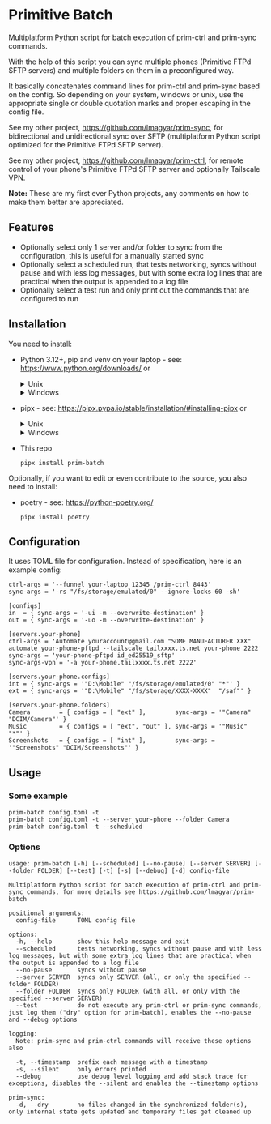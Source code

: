 
# Primitive Batch

Multiplatform Python script for batch execution of prim-ctrl and prim-sync commands.

With the help of this script you can sync multiple phones (Primitive FTPd SFTP servers) and multiple folders on them in a preconfigured way.

It basically concatenates command lines for prim-ctrl and prim-sync based on the config. So depending on your system, windows or unix, use the appropriate single or double quotation marks and proper escaping in the config file.

See my other project, https://github.com/lmagyar/prim-sync, for bidirectional and unidirectional sync over SFTP (multiplatform Python script optimized for the Primitive FTPd SFTP server).

See my other project, https://github.com/lmagyar/prim-ctrl, for remote control of your phone's Primitive FTPd SFTP server and optionally Tailscale VPN.

**Note:** These are my first ever Python projects, any comments on how to make them better are appreciated.

## Features

- Optionally select only 1 server and/or folder to sync from the configuration, this is useful for a manually started sync
- Optionally select a scheduled run, that tests networking, syncs without pause and with less log messages, but with some extra log lines that are practical when the output is appended to a log file
- Optionally select a test run and only print out the commands that are configured to run

## Installation

You need to install:

- Python 3.12+, pip and venv on your laptop - see: https://www.python.org/downloads/ or
  <details><summary>Unix</summary>

  ```
  sudo apt update
  sudo apt upgrade
  sudo apt install python3 python3-pip python3-venv
  ```
  </details>
  <details><summary>Windows</summary>

  - Install from Microsoft Store the latest [Python 3](https://apps.microsoft.com/search?query=python+3&department=Apps) (search), [Python 3.12](https://www.microsoft.com/store/productId/9NCVDN91XZQP) (App)
  - Install from Chocolatey: `choco install python3 -y`
  </details>

- pipx - see: https://pipx.pypa.io/stable/installation/#installing-pipx or
  <details><summary>Unix</summary>

  ```
  python3 -m pip install --user pipx
  python3 -m pipx ensurepath
  ```
  </details>
  <details><summary>Windows</summary>

  ```
  py -m pip install --user pipx
  py -m pipx ensurepath
  ```
  </details>

- This repo
  ```
  pipx install prim-batch
  ```

Optionally, if you want to edit or even contribute to the source, you also need to install:
- poetry - see: https://python-poetry.org/
  ```
  pipx install poetry
  ```

## Configuration

It uses TOML file for configuration. Instead of specification, here is an example config:

```
ctrl-args = '--funnel your-laptop 12345 /prim-ctrl 8443'
sync-args = '-rs "/fs/storage/emulated/0" --ignore-locks 60 -sh'

[configs]
in  = { sync-args = '-ui -m --overwrite-destination' }
out = { sync-args = '-uo -m --overwrite-destination' }

[servers.your-phone]
ctrl-args = 'Automate youraccount@gmail.com "SOME MANUFACTURER XXX" automate your-phone-pftpd --tailscale tailxxxx.ts.net your-phone 2222'
sync-args = 'your-phone-pftpd id_ed25519_sftp'
sync-args-vpn = '-a your-phone.tailxxxx.ts.net 2222'

[servers.your-phone.configs]
int = { sync-args = '"D:\Mobile" "/fs/storage/emulated/0" "*"' }
ext = { sync-args = '"D:\Mobile" "/fs/storage/XXXX-XXXX"  "/saf"' }

[servers.your-phone.folders]
Camera        = { configs = [ "ext" ],        sync-args = '"Camera" "DCIM/Camera"' }
Music         = { configs = [ "ext", "out" ], sync-args = '"Music" "*"' }
Screenshots   = { configs = [ "int" ],        sync-args = '"Screenshots" "DCIM/Screenshots"' }
```

## Usage

### Some example

```
prim-batch config.toml -t
prim-batch config.toml -t --server your-phone --folder Camera
prim-batch config.toml -t --scheduled
```

### Options

```
usage: prim-batch [-h] [--scheduled] [--no-pause] [--server SERVER] [--folder FOLDER] [--test] [-t] [-s] [--debug] [-d] config-file

Multiplatform Python script for batch execution of prim-ctrl and prim-sync commands, for more details see https://github.com/lmagyar/prim-batch

positional arguments:
  config-file      TOML config file

options:
  -h, --help       show this help message and exit
  --scheduled      tests networking, syncs without pause and with less log messages, but with some extra log lines that are practical when the output is appended to a log file
  --no-pause       syncs without pause
  --server SERVER  syncs only SERVER (all, or only the specified --folder FOLDER)
  --folder FOLDER  syncs only FOLDER (with all, or only with the specified --server SERVER)
  --test           do not execute any prim-ctrl or prim-sync commands, just log them ("dry" option for prim-batch), enables the --no-pause and --debug options

logging:
  Note: prim-sync and prim-ctrl commands will receive these options also

  -t, --timestamp  prefix each message with a timestamp
  -s, --silent     only errors printed
  --debug          use debug level logging and add stack trace for exceptions, disables the --silent and enables the --timestamp options

prim-sync:
  -d, --dry        no files changed in the synchronized folder(s), only internal state gets updated and temporary files get cleaned up
```
